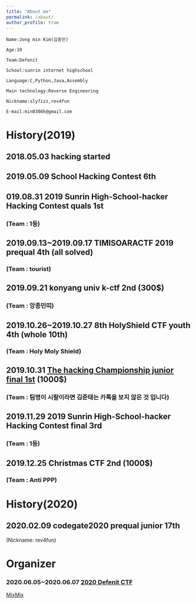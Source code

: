 ```yaml
---
title: "About me"
permalink: /about/
author_profile: true
---
```

```
Name:Jong min Kim(김종민) 

Age:19

Team:Defenit

School:sunrin internet highschool 

Language:C,Python,Java,Assembly

Main technology:Reverse Engineering

Nickname:slyfizz,rev4fun 

E-mail:min0308k@gmail.com
```

# History(2019)

## 2018.05.03 hacking started

## 2019.05.09 School Hacking Contest 6th

## 019.08.31 2019 Sunrin High-School-hacker Hacking Contest quals 1st
### (Team : 1등)

## 2019.09.13~2019.09.17 TIMISOARACTF 2019 prequal 4th (all solved)
### (Team : tourist)

## 2019.09.21 konyang univ k-ctf 2nd (300$)
### (Team : 앙종민띠)

## 2019.10.26~2019.10.27 8th HolyShield CTF youth 4th (whole 10th)
### (Team : Holy Moly Shield)

## 2019.10.31 [The hacking Championship junior final 1st](https://news.unn.net/news/articleView.html?idxno=221717) (1000$)
### (Team : 팀명이 시랄이라면 김준태는 카톡을 보지 않은 것 입니다)

## 2019.11.29 2019 Sunrin High-School-hacker Hacking Contest final 3rd
### (Team : 1등)

## 2019.12.25 Christmas CTF 2nd (1000$) 
### (Team : Anti PPP)

# History(2020)

## 2020.02.09 codegate2020 prequal junior 17th
(Nickname: rev4fun)


# Organizer
### 2020.06.05~2020.06.07 [2020 Defenit CTF](https://www.boannews.com/media/view.asp?idx=88856&page=1&kind=1)
[MixMix](https://github.com/slyfizz3/Make-challenges/tree/master/2020DefenitCTF)


